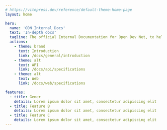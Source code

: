 ```yaml
---
# https://vitepress.dev/reference/default-theme-home-page
layout: home

hero:
  name: 'ODN Internal Docs'
  text: 'In-depth docs'
  tagline: The official Internal Documentation for Open Dev Net, to help you understand the inner workings of the platform.
  actions:
    - theme: brand
      text: Introduction
      link: /docs/general/introduction
    - theme: alt
      text: API
      link: /docs/api/specifications
    - theme: alt
      text: Web
      link: /docs/web/specifications

features:
  - title: Gener
    details: Lorem ipsum dolor sit amet, consectetur adipiscing elit
  - title: Feature B
    details: Lorem ipsum dolor sit amet, consectetur adipiscing elit
  - title: Feature C
    details: Lorem ipsum dolor sit amet, consectetur adipiscing elit
---
```

